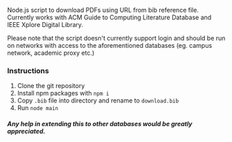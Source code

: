 Node.js script to download PDFs using URL from bib reference file. Currently works with ACM Guide to Computing Literature Database and IEEE Xplore Digital Library.

Please note that the script doesn't currently support login and should be run on networks with access to the aforementioned databases (eg. campus network, academic proxy etc.)

### Instructions
1. Clone the git repository
2. Install npm packages with `npm i`
3. Copy `.bib` file into directory and rename to `download.bib`
4. Run `node main`

##### Any help in extending this to other databases would be greatly appreciated.